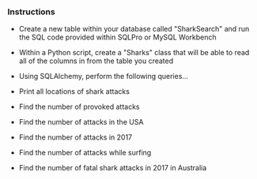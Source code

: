 ### Instructions

* Create a new table within your database called "SharkSearch" and run the SQL code provided within SQLPro or MySQL Workbench

* Within a Python script, create a "Sharks" class that will be able to read all of the columns in from the table you created

* Using SQLAlchemy, perform the following queries...

* Print all locations of shark attacks

* Find the number of provoked attacks

* Find the number of attacks in the USA

* Find the number of attacks in 2017

* Find the number of attacks while surfing

* Find the number of fatal shark attacks in 2017 in Australia